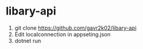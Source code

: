 # libary-api

1. git clone https://github.com/gavr2k02/libary-api
2. Edit localconnection in appseting.json
3. dotnet run
